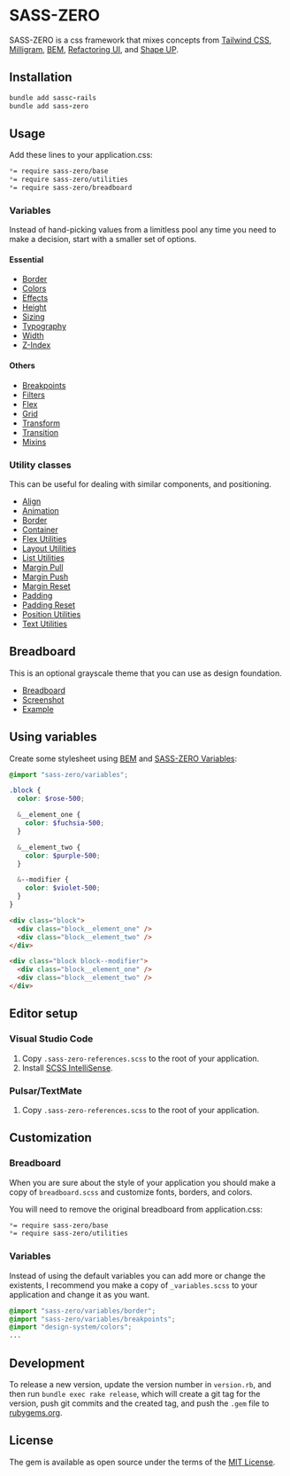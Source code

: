 # SASS-ZERO

SASS-ZERO is a css framework that mixes concepts from [Tailwind CSS](https://tailwindcss.com), [Milligram](https://milligram.io), [BEM](http://getbem.com/naming), [Refactoring UI](https://refactoringui.com/book), and [Shape UP](https://basecamp.com/shapeup).

## Installation

```ruby
bundle add sassc-rails
bundle add sass-zero
```

## Usage

Add these lines to your application.css:

```css
*= require sass-zero/base
*= require sass-zero/utilities
*= require sass-zero/breadboard
```

### Variables

Instead of hand-picking values from a limitless pool any time you need to make a decision, start with a smaller set of options.

#### Essential

- [Border](https://github.com/lazaronixon/sass-zero/blob/master/app/assets/stylesheets/sass-zero/variables/_border.scss)
- [Colors](https://github.com/lazaronixon/sass-zero/blob/master/app/assets/stylesheets/sass-zero/variables/_colors.scss)
- [Effects](https://github.com/lazaronixon/sass-zero/blob/master/app/assets/stylesheets/sass-zero/variables/_effects.scss)
- [Height](https://github.com/lazaronixon/sass-zero/blob/master/app/assets/stylesheets/sass-zero/variables/_height.scss)
- [Sizing](https://github.com/lazaronixon/sass-zero/blob/master/app/assets/stylesheets/sass-zero/variables/_sizing.scss)
- [Typography](https://github.com/lazaronixon/sass-zero/blob/master/app/assets/stylesheets/sass-zero/variables/_typography.scss)
- [Width](https://github.com/lazaronixon/sass-zero/blob/master/app/assets/stylesheets/sass-zero/variables/_width.scss)
- [Z-Index](https://github.com/lazaronixon/sass-zero/blob/master/app/assets/stylesheets/sass-zero/variables/_zindex.scss)

#### Others

- [Breakpoints](https://github.com/lazaronixon/sass-zero/blob/master/app/assets/stylesheets/sass-zero/variables/_breakpoints.scss)
- [Filters](https://github.com/lazaronixon/sass-zero/blob/master/app/assets/stylesheets/sass-zero/variables/_filters.scss)
- [Flex](https://github.com/lazaronixon/sass-zero/blob/master/app/assets/stylesheets/sass-zero/variables/_flex.scss)
- [Grid](https://github.com/lazaronixon/sass-zero/blob/master/app/assets/stylesheets/sass-zero/variables/_grid.scss)
- [Transform](https://github.com/lazaronixon/sass-zero/blob/master/app/assets/stylesheets/sass-zero/variables/_transform.scss)
- [Transition](https://github.com/lazaronixon/sass-zero/blob/master/app/assets/stylesheets/sass-zero/variables/_transition.scss)
- [Mixins](https://github.com/lazaronixon/sass-zero/blob/master/app/assets/stylesheets/sass-zero/_mixins.scss)

### Utility classes

This can be useful for dealing with similar components, and positioning.

- [Align](https://github.com/lazaronixon/sass-zero/blob/master/app/assets/stylesheets/sass-zero/utilities/_align.scss)
- [Animation](https://github.com/lazaronixon/sass-zero/blob/master/app/assets/stylesheets/sass-zero/utilities/_animation.scss)
- [Border](https://github.com/lazaronixon/sass-zero/blob/master/app/assets/stylesheets/sass-zero/utilities/_border.scss)
- [Container](https://github.com/lazaronixon/sass-zero/blob/master/app/assets/stylesheets/sass-zero/utilities/_container.scss)
- [Flex Utilities](https://github.com/lazaronixon/sass-zero/blob/master/app/assets/stylesheets/sass-zero/utilities/_flex.scss)
- [Layout Utilities](https://github.com/lazaronixon/sass-zero/blob/master/app/assets/stylesheets/sass-zero/utilities/_layout.scss)
- [List Utilities](https://github.com/lazaronixon/sass-zero/blob/master/app/assets/stylesheets/sass-zero/utilities/_list.scss)
- [Margin Pull](https://github.com/lazaronixon/sass-zero/blob/master/app/assets/stylesheets/sass-zero/utilities/_pull.scss)
- [Margin Push](https://github.com/lazaronixon/sass-zero/blob/master/app/assets/stylesheets/sass-zero/utilities/_push.scss)
- [Margin Reset](https://github.com/lazaronixon/sass-zero/blob/master/app/assets/stylesheets/sass-zero/utilities/_flush.scss)
- [Padding](https://github.com/lazaronixon/sass-zero/blob/master/app/assets/stylesheets/sass-zero/utilities/_pad.scss)
- [Padding Reset](https://github.com/lazaronixon/sass-zero/blob/master/app/assets/stylesheets/sass-zero/utilities/_unpad.scss)
- [Position Utilities](https://github.com/lazaronixon/sass-zero/blob/master/app/assets/stylesheets/sass-zero/utilities/_position.scss)
- [Text Utilities](https://github.com/lazaronixon/sass-zero/blob/master/app/assets/stylesheets/sass-zero/utilities/_text.scss)

## Breadboard

This is an optional grayscale theme that you can use as design foundation.

- [Breadboard](https://github.com/lazaronixon/sass-zero/blob/master/app/assets/stylesheets/sass-zero/breadboard.scss)
- [Screenshot](https://nixo-etc.s3-sa-east-1.amazonaws.com/sass-zero-screenshot-3.png)
- [Example](https://github.com/lazaronixon/sass-zero/blob/master/example.html)

## Using variables

Create some stylesheet using [BEM](http://getbem.com/naming) and [SASS-ZERO Variables](https://github.com/lazaronixon/sass-zero/blob/master/vendor/assets/stylesheets/sass-zero/_variables.scss):

```scss
@import "sass-zero/variables";

.block {
  color: $rose-500;

  &__element_one {
    color: $fuchsia-500;
  }

  &__element_two {
    color: $purple-500;
  }

  &--modifier {
    color: $violet-500;
  }
}
```

```html
<div class="block">
  <div class="block__element_one" />
  <div class="block__element_two" />
</div>

<div class="block block--modifier">
  <div class="block__element_one" />
  <div class="block__element_two" />
</div>
```

## Editor setup

### Visual Studio Code

1. Copy `.sass-zero-references.scss` to the root of your application.
2. Install [SCSS IntelliSense](https://marketplace.visualstudio.com/items?itemName=mrmlnc.vscode-scss).

### Pulsar/TextMate

1. Copy `.sass-zero-references.scss` to the root of your application.

## Customization

### Breadboard

When you are sure about the style of your application you should make a copy of `breadboard.scss` and customize fonts, borders, and colors.

You will need to remove the original breadboard from application.css:

```css
*= require sass-zero/base
*= require sass-zero/utilities
```

### Variables

Instead of using the default variables you can add more or change the existents, I recommend you make a copy of `_variables.scss` to your application and change it as you want.

```scss
@import "sass-zero/variables/border";
@import "sass-zero/variables/breakpoints";
@import "design-system/colors";
...
```

## Development

To release a new version, update the version number in `version.rb`, and then run `bundle exec rake release`, which will create a git tag for the version, push git commits and the created tag, and push the `.gem` file to [rubygems.org](https://rubygems.org).

## License

The gem is available as open source under the terms of the [MIT License](https://opensource.org/licenses/MIT).
